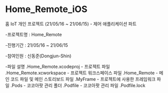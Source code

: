 # Home_Remote_iOS
홈 IoT 개인 프로젝트 (21/05/16 ~ 21/06/15) - 제어 애플리케이션 파트

-프로젝트명 : Home_Remote

-진행기간 : 21/05/16 ~ 21/06/15

-참여인원 : 신동준(Dongjun-Shin)

-파일 설명
.Home_Remote.xcodeproj - 프로젝트 파일
.Home_Remote.xcworkspace - 프로젝트 워크스페이스 파일
.Home_Remote - 메인 코드 파일 및 메인 스토리보드 파일
.MyFrame - 프로젝트에 사용한 프레임워크 파일
.Pods - 코코아팟 관리 폴더
.Podfile - 코코아팟 관리 파일
.Podfile.lock
